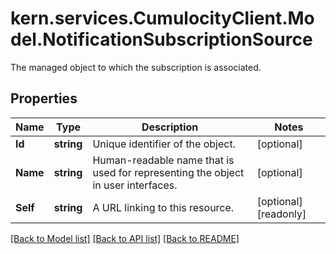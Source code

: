 # kern.services.CumulocityClient.Model.NotificationSubscriptionSource
The managed object to which the subscription is associated.

## Properties

Name | Type | Description | Notes
------------ | ------------- | ------------- | -------------
**Id** | **string** | Unique identifier of the object. | [optional] 
**Name** | **string** | Human-readable name that is used for representing the object in user interfaces. | [optional] 
**Self** | **string** | A URL linking to this resource. | [optional] [readonly] 

[[Back to Model list]](../README.md#documentation-for-models) [[Back to API list]](../README.md#documentation-for-api-endpoints) [[Back to README]](../README.md)

